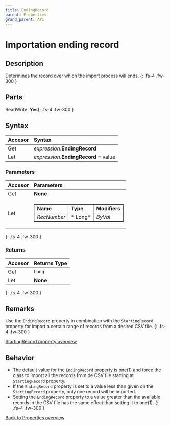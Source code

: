 ```yaml
---
title: EndingRecord
parent: Properties
grand_parent: API
---
```


# Importation ending record

## Description
Determines the record over which the import process will ends.
{: .fs-4 .fw-300 }

## Parts
ReadWrite: **Yes**{: .fs-4 .fw-300 }

## Syntax
|Accesor|Syntax|
|:----------|:----------|
|Get|*expression*.**EndingRecord**|
|Let|*expression*.**EndingRecord** = value|{: .fs-4 .fw-300 }

### Parameters
|Accesor|Parameters|
|:----------|:----------|
|Get|**None**|
|Let|<table border="1" style="text-align: left"><thead></thead><tbody><tr><td>**Name**</td><td>**Type**</td><td>**Modifiers**</td></tr><tr><td>*RecNumber*</td><td>*	Long*</td><td>*ByVal*</td></tr></tbody></table>|
{: .fs-4 .fw-300 }

### Returns
|Accesor|Returns Type|
|:----------|:----------|
|Get|`Long`|
|Let|**None**|
{: .fs-4 .fw-300 }

## Remarks
Use the `EndingRecord` property in combination with the `StartingRecord` property for import a certain range of records from a desired CSV file.
{: .fs-4 .fw-300 }

[StartingRecord property overview](https://ws-garcia.github.io/VBA-CSV-interface/api/properties/startingrecord.html)

## Behavior
* The default value for the `EndingRecord` property is one(1) and force the class to import all the records from de CSV file starting at `StartingRecord` property.
* If the `EndingRecord` property is set to a value less than given on the `StartingRecord` property, only one record will be imported.
* Setting the `EndingRecord` property to a value greater than the available records in the CSV file has the same effect than setting it to one(1).
{: .fs-4 .fw-300 }

[Back to Properties overview](https://ws-garcia.github.io/VBA-CSV-interface/api/properties/)